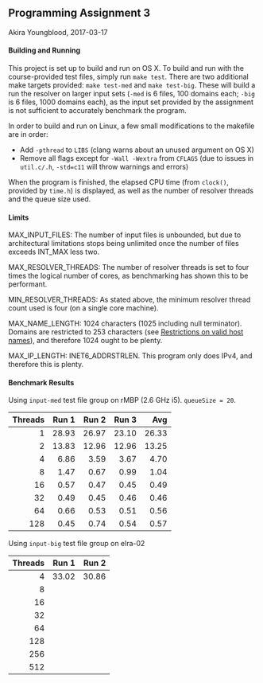 ## Programming Assignment 3

Akira Youngblood, 2017-03-17

#### Building and Running

This project is set up to build and run on OS X. To build and run with the course-provided test files, simply run `make test`. There are two additional make targets provided: `make test-med` and `make test-big`. These will build a run the resolver on larger input sets (`-med` is 6 files, 100 domains each; `-big` is 6 files, 1000 domains each), as the input set provided by the assignment is not sufficient to accurately benchmark the program.

In order to build and run on Linux, a few small modifications to the makefile are in order:

* Add `-pthread` to `LIBS` (clang warns about an unused argument on OS X)
* Remove all flags except for `-Wall -Wextra` from `CFLAGS` (due to issues in `util.c/.h`, `-std=c11` will throw warnings and errors)

When the program is finished, the elapsed CPU time (from `clock()`, provided by `time.h`) is displayed, as well as the number of resolver threads and the queue size used.

#### Limits

MAX_INPUT_FILES: The number of input files is unbounded, but due to architectural limitations stops being unlimited once the number of files exceeds INT_MAX less two.

MAX_RESOLVER_THREADS: The number of resolver threads is set to four times the logical number of cores, as benchmarking has shown this to be performant.

MIN_RESOLVER_THREADS: As stated above, the minimum resolver thread count used is four (on a single core machine).

MAX_NAME_LENGTH: 1024 characters (1025 including null terminator). Domains are restricted to 253 characters (see [Restrictions on valid host names](https://en.wikipedia.org/wiki/Hostname#Restrictions_on_valid_host_names)), and therefore 1024 ought to be plenty.

MAX_IP_LENGTH: INET6_ADDRSTRLEN. This program only does IPv4, and therefore this is plenty.

#### Benchmark Results

Using `input-med` test file group on rMBP (2.6 GHz i5). `queueSize = 20`.

| Threads | Run 1 | Run 2 | Run 3 | Avg   |
|--------:|------:|------:|------:|------:|
| 1       | 28.93 | 26.97 | 23.10 | 26.33 |
| 2       | 13.83 | 12.96 | 12.96 | 13.25 |
| 4       | 6.86  | 3.59  | 3.67  | 4.70  |
| 8       | 1.47  | 0.67  | 0.99  | 1.04  |
| 16      | 0.57  | 0.47  | 0.45  | 0.49  |
| 32      | 0.49  | 0.45  | 0.46  | 0.46  |
| 64      | 0.66  | 0.53  | 0.51  | 0.56  |
| 128     | 0.45  | 0.74  | 0.54  | 0.57  |

Using `input-big` test file group on elra-02

| Threads | Run 1 | Run 2 |
|--------:|------:|------:|
| 4       | 33.02 | 30.86 |
| 8       |
| 16      |
| 32      |
| 64      |
| 128     |
| 256     |
| 512     |
